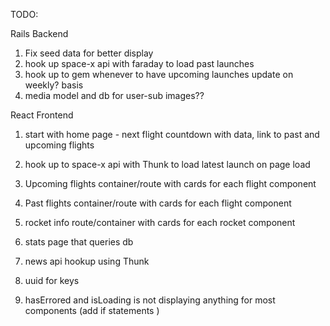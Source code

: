 TODO:

Rails Backend
1. Fix seed data for better display
2. hook up space-x api with faraday to load past launches
3. hook up to gem whenever to have upcoming launches update on weekly? basis
4. media model and db for user-sub images??

React Frontend
1. start with home page - next flight countdown with data, link to past and upcoming flights
1. hook up to space-x api with Thunk to load latest launch on page load

2. Upcoming flights container/route with cards for each flight component
3. Past flights container/route with cards for each flight component
4. rocket info route/container with cards for each rocket component
6. stats page that queries db
7. news api hookup using Thunk
8.  uuid for keys
9.  hasErrored and isLoading is not displaying anything for most components (add if statements )
